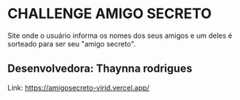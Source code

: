 <h1>CHALLENGE AMIGO SECRETO</h1>

<p>Site onde o usuário informa os nomes dos seus amigos e um deles é sorteado para ser seu "amigo secreto".</p>

<h2>Desenvolvedora: Thaynna rodrigues</h2>

Link: https://amigosecreto-virid.vercel.app/
